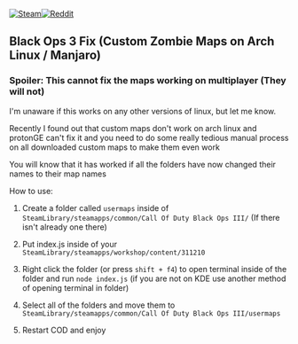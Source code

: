 <a href="https://steamcommunity.com/id/sowd/" target="_blank">![Steam](https://img.shields.io/badge/steam-%23000000.svg?style=for-the-badge&logo=steam&logoColor=white)</a><a href="https://www.reddit.com/r/linux_gaming/comments/wq7u25/bo3_black_ops_3_zombies_custom_maps_automatic_fix/" target="_blank">![Reddit](https://img.shields.io/badge/Reddit-%23FF4500.svg?style=for-the-badge&logo=Reddit&logoColor=white)</a>

## Black Ops 3 Fix (Custom Zombie Maps on Arch Linux / Manjaro)
### Spoiler: This cannot fix the maps working on multiplayer (They will not)

I'm unaware if this works on any other versions of linux, but let me know. 

Recently I found out that custom maps don't work on arch linux and protonGE can't fix it and you need to do some really tedious manual process on all downloaded custom maps to make them even work

You will know that it has worked if all the folders have now changed their names to their map names

How to use: 

1. Create a folder called `usermaps` inside of `SteamLibrary/steamapps/common/Call Of Duty Black Ops III/` (If there isn't already one there)

2. Put index.js inside of your `SteamLibrary/steamapps/workshop/content/311210`

3. Right click the folder (or press `shift + f4`) to open terminal inside of the folder and run ``node index.js`` (if you are not on KDE use another method of opening terminal in folder)

4. Select all of the folders and move them to `SteamLibrary/steamapps/common/Call Of Duty Black Ops III/usermaps`

5. Restart COD and enjoy 



